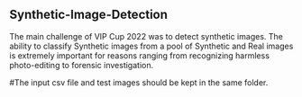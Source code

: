 ## Synthetic-Image-Detection
The main challenge of VIP Cup 2022 was to detect synthetic images. The ability to classify Synthetic images from a pool of Synthetic and Real images is extremely important for reasons ranging from recognizing harmless photo-editing to forensic investigation. 

#The input csv file and test images should be kept in the same folder.
